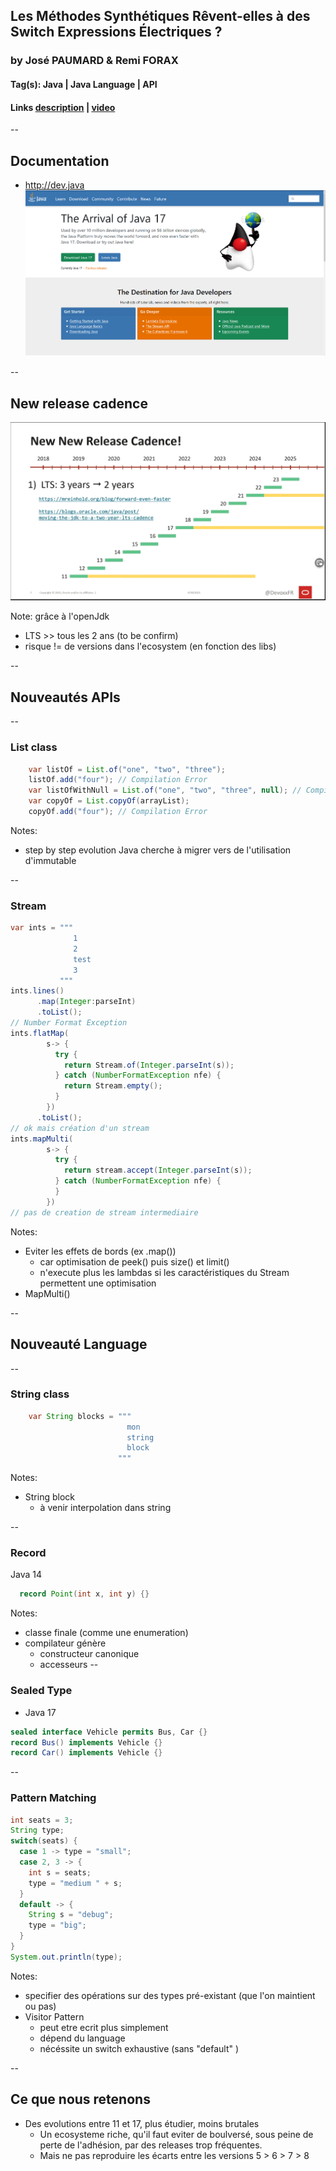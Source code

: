## Les Méthodes Synthétiques Rêvent-elles à des Switch Expressions Électriques ? 

### by José PAUMARD & Remi FORAX

#### Tag(s): Java | Java Language | API

#### Links [description](https://cfp.devoxx.fr/2021/talk/HGE-1930/Les_Methodes_Synthetiques_Revent-elles_a_des_Switch_Expressions_Electriques_%3F.html) | [video](https://youtu.be/QF73kLY9l14)

--

## Documentation

- http://dev.java
![dev-java](app/talks/assets/jdk-17-2.png)

--

## New release cadence

![release-map](app/talks/assets/jdk-17-1.png)

Note:
grâce à l'openJdk

- LTS >> tous les 2 ans (to be confirm)
- risque != de versions dans l'ecosystem (en fonction des libs)

--

## Nouveautés APIs

--

### List class

```java
    var listOf = List.of("one", "two", "three");
    listOf.add("four"); // Compilation Error
    var listOfWithNull = List.of("one", "two", "three", null); // Compilation Error
    var copyOf = List.copyOf(arrayList);
    copyOf.add("four"); // Compilation Error
```

Notes:

- step by step evolution Java cherche à migrer vers de l'utilisation d'immutable

--

### Stream

```java
var ints = """
              1
              2
              test
              3
           """
ints.lines()
      .map(Integer:parseInt)
      .toList();
// Number Format Exception
ints.flatMap(
        s-> {
          try {
            return Stream.of(Integer.parseInt(s));
          } catch (NumberFormatException nfe) {
            return Stream.empty();
          }
        })
      .toList();
// ok mais création d'un stream
ints.mapMulti(
        s-> {
          try {
            return stream.accept(Integer.parseInt(s));
          } catch (NumberFormatException nfe) {
          }
        })
// pas de creation de stream intermediaire
```

Notes:

- Eviter les effets de bords (ex .map())
  - car optimisation de peek() puis size() et limit()
  - n'execute plus les lambdas si les caractéristiques du Stream permettent une optimisation
- MapMulti()

--

## Nouveauté Language

--

### String class

```java
    var String blocks = """
                          mon
                          string
                          block
                        """
```

Notes:

- String block
  - à venir interpolation dans string

--

### Record

Java 14

```java
  record Point(int x, int y) {}
```

Notes:

- classe finale (comme une enumeration)
- compilateur génère
  - constructeur canonique
  - accesseurs
--

### Sealed Type

- Java 17

```java
sealed interface Vehicle permits Bus, Car {}
record Bus() implements Vehicle {}
record Car() implements Vehicle {}
```

--

### Pattern Matching

```java
int seats = 3;
String type;
switch(seats) {
  case 1 -> type = "small";
  case 2, 3 -> {
    int s = seats;
    type = "medium " + s;
  }
  default -> {
    String s = "debug";
    type = "big";
  }
}
System.out.println(type);
```

Notes:

- specifier des opérations sur des types pré-existant (que l'on maintient ou pas)
- Visitor Pattern
  - peut etre ecrit plus simplement
  - dépend du language
  - nécéssite un switch exhaustive (sans "default" )

--

## Ce que nous retenons

- Des evolutions entre 11 et 17, plus étudier, moins brutales
  - Un ecosysteme riche, qu'il faut eviter de boulversé, sous peine de perte de l'adhésion, par des releases trop fréquentes.
  - Mais ne pas reproduire les écarts entre les versions 5 > 6 > 7 > 8

[talk-description]: https://cfp.devoxx.fr/2021/talk/HGE-1930/Les_Methodes_Synthetiques_Revent-elles_a_des_Switch_Expressions_Electriques_%3F.html
[talk-video]: https://youtu.be/QF73kLY9l14